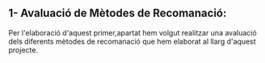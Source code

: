 ## 1- Avaluació de Mètodes de Recomanació:
Per l'elaboració d'aquest primer,apartat hem volgut realitzar una avaluació dels diferents mètodes de recomanació que hem elaborat al llarg d'aquest projecte.
